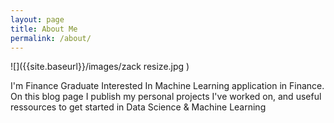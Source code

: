 ```yaml
---
layout: page
title: About Me
permalink: /about/
---
```

![]({{site.baseurl}}/images/zack resize.jpg )  

I'm Finance Graduate Interested In Machine Learning application in Finance. 
On this blog page I publish my personal projects I've worked on, 
and useful ressources to get started in Data Science & Machine Learning
